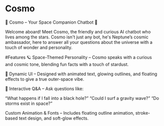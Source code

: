 # Cosmo
🌌 Cosmo – Your Space Companion Chatbot 🚀

Welcome aboard! Meet Cosmo, the friendly and curious AI chatbot who lives among the stars. Cosmo isn't just any bot, he's Neptune’s cosmic ambassador, here to answer all your questions about the universe with a touch of wonder and personality.

#Features
🪐 Space-Themed Personality – Cosmo speaks with a curious and cosmic tone, blending fun facts with a touch of stardust.

🌠 Dynamic UI – Designed with animated text, glowing outlines, and floating effects to give a true outer-space vibe.

📡 Interactive Q&A – Ask questions like:

“What happens if I fall into a black hole?”
“Could I surf a gravity wave?”
“Do storms exist in space?”

Custom Animation & Fonts – Includes floating outline animation, stroke-based text design, and soft-glow effects.

